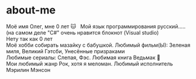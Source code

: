 # about-me  
Моё имя Олег, мне 0 лет  🐱   
Мой язык программирования русский..... (на самом деле "C#" очень нравится блокнот (Visual studio)  
Нету так как 0 лет  
Моё хобби собирать мазайку с бабушкой. Любимый фильм(Ы): Зеленая миля, Великий Гэтсби, Унесённые призраками  
Любимые сериалы: Слепая, Фэс. Любимая книга Ведьмак  🦍   
Мои любимый жанр Рок, хотя я меломан. Любимый исполнитель Мэрилин Мэнсон  
